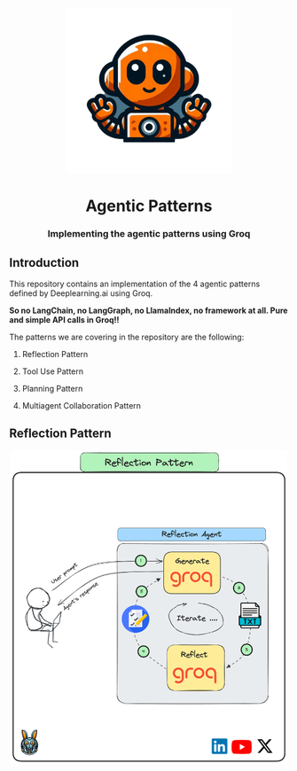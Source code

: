 <p align="center">
    <img alt="logo" src="img/logo.png" width=300 />
    <h1 align="center">Agentic Patterns</h1>
    <h3 align="center">Implementing the agentic patterns using Groq</h3>
</p>



## Introduction

This repository contains an implementation of the 4 agentic
patterns defined by Deeplearning.ai using Groq.

**So no LangChain, no LangGraph, no LlamaIndex, no framework at all. Pure and simple API calls in Groq!!**

The patterns we are covering in the repository are the following:

1. Reflection Pattern

2. Tool Use Pattern

3. Planning Pattern

4. Multiagent Collaboration Pattern


## Reflection Pattern

<p align="center">
    <img alt="logo" src="img/reflection_pattern.png" width=500 />
</p>

